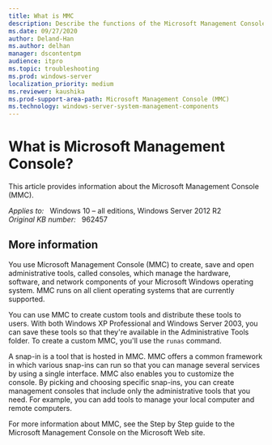 ```yaml
---
title: What is MMC
description: Describe the functions of the Microsoft Management Console.
ms.date: 09/27/2020
author: Deland-Han
ms.author: delhan
manager: dscontentpm
audience: itpro
ms.topic: troubleshooting
ms.prod: windows-server
localization_priority: medium
ms.reviewer: kaushika
ms.prod-support-area-path: Microsoft Management Console (MMC)
ms.technology: windows-server-system-management-components
---
```

# What is Microsoft Management Console?

This article provides information about the Microsoft Management Console (MMC).

_Applies to:_ &nbsp; Windows 10 – all editions, Windows Server 2012 R2  
_Original KB number:_ &nbsp; 962457

## More information

You use Microsoft Management Console (MMC) to create, save and open administrative tools, called consoles, which manage the hardware, software, and network components of your Microsoft Windows operating system. MMC runs on all client operating systems that are currently supported.

You can use MMC to create custom tools and distribute these tools to users. With both Windows XP Professional and Windows Server 2003, you can save these tools so that they're available in the Administrative Tools folder. To create a custom MMC, you'll use the `runas` command.

A snap-in is a tool that is hosted in MMC. MMC offers a common framework in which various snap-ins can run so that you can manage several services by using a single interface. MMC also enables you to customize the console. By picking and choosing specific snap-ins, you can create management consoles that include only the administrative tools that you need. For example, you can add tools to manage your local computer and remote computers.

For more information about MMC, see the Step by Step guide to the Microsoft Management Console on the Microsoft Web site.
